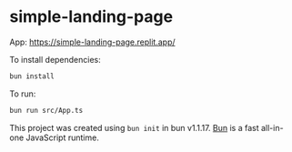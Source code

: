 # simple-landing-page

App: https://simple-landing-page.replit.app/

To install dependencies:

```bash
bun install
```

To run:

```bash
bun run src/App.ts
```

This project was created using `bun init` in bun v1.1.17. [Bun](https://bun.sh) is a fast all-in-one JavaScript runtime.
